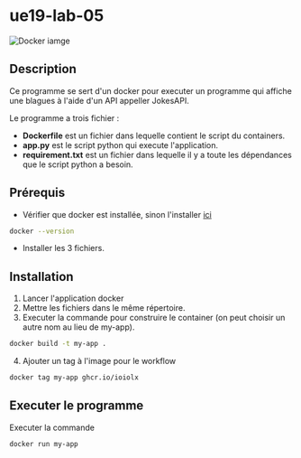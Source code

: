 # ue19-lab-05
![Docker iamge](https://i.pinimg.com/originals/da/8e/93/da8e93ce525e6112708af69fa77947cd.png)
## Description
Ce programme se sert d'un docker pour executer un programme qui affiche une blagues à l'aide d'un API appeller JokesAPI.

Le programme a trois fichier : 
- **Dockerfile** est un fichier dans lequelle contient le script du containers.
- **app.py** est le script python qui execute l'application.
- **requirement.txt** est un fichier dans lequelle il y a toute les dépendances que le script python a besoin.
## Prérequis
- Vérifier que docker est installée, sinon l'installer [ici](https://docs.docker.com/desktop/setup/install/windows-install/)

``` bash
docker --version
```
- Installer les 3 fichiers.

## Installation
1. Lancer l'application docker
2. Mettre les fichiers dans le même répertoire.
3. Executer la commande pour construire le container (on peut choisir un autre nom au lieu de my-app).
``` bash
docker build -t my-app .
```
4. Ajouter un tag à l'image pour le workflow
``` bash
docker tag my-app ghcr.io/ioiolx
```
## Executer le programme
Executer la commande 
``` bash
docker run my-app
```
